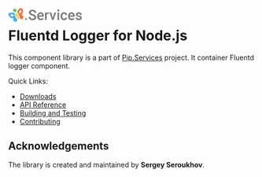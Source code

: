 # <img src="https://github.com/pip-services/pip-services/raw/master/design/Logo.png" alt="Pip.Services Logo" style="max-width:30%"> <br/> Fluentd Logger for Node.js

This component library is a part of [Pip.Services](https://github.com/pip-services/pip-services) project.
It container Fluentd logger component.

Quick Links:

* [Downloads](https://github.com/pip-services-node/pip-services-fluentd-node/blob/master/doc/Downloads.md)
* [API Reference](https://rawgit.com/pip-services-node/pip-services-fluentd-node/master/doc/api/index.html)
* [Building and Testing](https://github.com/pip-services/pip-services-fluentd-node/blob/master/doc/Development.md)
* [Contributing](https://github.com/pip-services/pip-services-fluentd-node/blob/master/doc/Development.md/#contrib)

## Acknowledgements

The library is created and maintained by **Sergey Seroukhov**.

